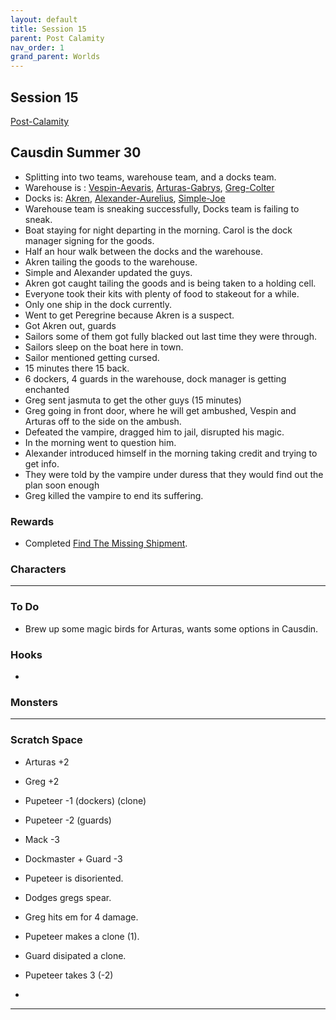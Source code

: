 ```yaml
---
layout: default
title: Session 15
parent: Post Calamity
nav_order: 1
grand_parent: Worlds
---
```

## Session 15
[Post-Calamity](Post-Calamity)
## Causdin Summer 30
* Splitting into two teams, warehouse team, and a docks team.
* Warehouse is : [Vespin-Aevaris](Vespin-Aevaris), [Arturas-Gabrys](Arturas-Gabrys), [Greg-Colter](Greg-Colter)
* Docks is: [Akren](Akren), [Alexander-Aurelius](Alexander-Aurelius), [Simple-Joe](Simple-Joe)
* Warehouse team is sneaking successfully, Docks team is failing to sneak.
* Boat staying for night departing in the morning. Carol is the dock manager signing for the goods.
* Half an hour walk between the docks and the warehouse. 
* Akren tailing the goods to the warehouse.
* Simple and Alexander updated the guys.
* Akren got caught tailing the goods and is being taken to a holding cell.
* Everyone took their kits with plenty of food to stakeout for a while.
* Only one ship in the dock currently.
* Went to get Peregrine because Akren is a suspect.
* Got Akren out, guards 
* Sailors some of them got fully blacked out last time they were through.
* Sailors sleep on the boat here in town.
* Sailor mentioned getting cursed.
* 15 minutes there 15 back. 
* 6 dockers, 4 guards in the warehouse, dock manager is getting enchanted
* Greg sent jasmuta to get the other guys (15 minutes)
* Greg going in front door, where he will get ambushed, Vespin and Arturas off to the side on the ambush.
* Defeated the vampire, dragged him to jail, disrupted his magic. 
* In the morning went to question him. 
* Alexander introduced himself in the morning taking credit and trying to get info.
* They were told by the vampire under duress that they would find out the plan soon enough
* Greg killed the vampire to end its suffering.


### Rewards
* Completed [Find The Missing Shipment](Hooks#Find%20The%20Missing%20Shipment).

### Characters
 ---

### To Do
* Brew up some magic birds for Arturas, wants some options in Causdin. 

### Hooks
* 

### Monsters


---

### Scratch Space

* Arturas +2
* Greg +2
* Pupeteer -1 (dockers) (clone)
* Pupeteer -2 (guards)
* Mack -3
* Dockmaster + Guard -3

* Pupeteer is disoriented.
* Dodges gregs spear.
* Greg hits em for 4 damage.
* Pupeteer makes a clone (1).
* Guard disipated a clone.
* Pupeteer takes 3 (-2)
* 

---